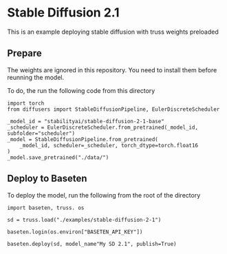 # Stable Diffusion 2.1

This is an example deploying stable diffusion with truss weights preloaded

## Prepare
The weights are ignored in this repository. You need to install them before reunning the model.

To do, the run the following code from this directory

```
import torch
from diffusers import StableDiffusionPipeline, EulerDiscreteScheduler

_model_id = "stabilityai/stable-diffusion-2-1-base"
_scheduler = EulerDiscreteScheduler.from_pretrained(_model_id, subfolder="scheduler")
_model = StableDiffusionPipeline.from_pretrained(
    _model_id, scheduler=_scheduler, torch_dtype=torch.float16
)
_model.save_pretrained("./data/")
```

## Deploy to Baseten
To deploy the model, run the following from the root of the directory

```
import baseten, truss. os

sd = truss.load("./examples/stable-diffusion-2-1")

baseten.login(os.environ["BASETEN_API_KEY"])

baseten.deploy(sd, model_name"My SD 2.1", publish=True)
```

